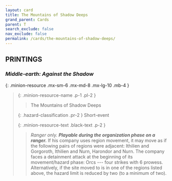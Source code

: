```yaml
---
layout: card
title: The Mountains of Shadow Deeps
grand_parent: Cards
parent: T
search_exclude: false
nav_exclude: false
permalink: /cards/the-mountains-of-shadow-deeps/
---
```


## PRINTINGS


### _Middle-earth: Against the Shadow_

{: .minion-resource .mx-sm-6 .mx-md-8 .mx-lg-10 .mb-4 }
> {: .minion-resource-name .p-1 .pl-2 }
> > <div class="hazard-mp"></div>
> > <div class="card-name">The Mountains of Shadow Deeps</div>
>
> {: .hazard-classification .pr-2 }
> Short-event
>
> {: .minion-resource-text .black-text .p-2 }
> > _Ranger only._ ***Playable during the organization phase on a ranger.*** If his company uses region movement, it may move as if the following pairs of regions were adjacent: Ithilien and Gorgoroth, Ithilien and Nurn, Harondor and Nurn. The company faces a detainment attack at the beginning of its movement/hazard phase: Orcs --- four strikes with 6 prowess.  Alternatively, if the site moved to is in one of the regions listed above, the hazard limit is reduced by two (to a minimum of two). 
> 

